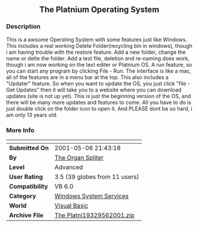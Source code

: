﻿<div align="center">

## The Platnium Operating System


</div>

### Description

This is a awsome Operating System with some features just like Windows. This includes a real working Delete Folder(recycling bin in windows), though i am having trouble with the restore feature. Add a new folder, change the name or delte the folder. Add a text file, deletion and re-naming does work, though i am now working on the text editer or Platnium OS. A run feature, so you can start any program by clicking File - Run. The interface is like a mac, all of the features are in a menu bar at the top. This also includes a "Updater" feature. So when you want to update the OS, you just click "file - Get Updates" then it will take you to a website where you can download updates (site is not up yet). This is just the beginning version of the OS, and there will be many more updates and features to come. All you have to do is just double click on the folder icon to open it. And PLEASE dont be so hard, i am only 13 years old.
 
### More Info
 


<span>             |<span>
---                |---
**Submitted On**   |2001-05-06 21:43:18
**By**             |[The Organ Spliter](https://github.com/Planet-Source-Code/PSCIndex/blob/master/ByAuthor/the-organ-spliter.md)
**Level**          |Advanced
**User Rating**    |3.5 (39 globes from 11 users)
**Compatibility**  |VB 6\.0
**Category**       |[Windows System Services](https://github.com/Planet-Source-Code/PSCIndex/blob/master/ByCategory/windows-system-services__1-35.md)
**World**          |[Visual Basic](https://github.com/Planet-Source-Code/PSCIndex/blob/master/ByWorld/visual-basic.md)
**Archive File**   |[The Platni19329562001\.zip](https://github.com/Planet-Source-Code/the-organ-spliter-the-platnium-operating-system__1-22999/archive/master.zip)









